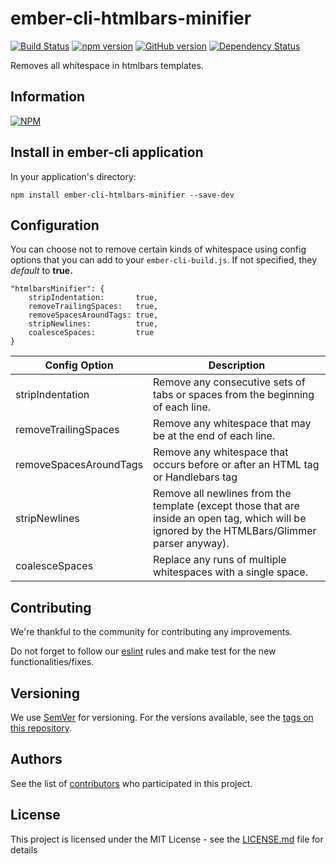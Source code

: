 # ember-cli-htmlbars-minifier

[![Build Status](https://travis-ci.org/BBVAEngineering/ember-cli-htmlbars-minifier.svg?branch=master)](https://travis-ci.org/BBVAEngineering/ember-cli-htmlbars-minifier)
[![npm version](https://badge.fury.io/js/ember-cli-htmlbars-minifier.svg)](https://badge.fury.io/js/ember-cli-htmlbars-minifier)
[![GitHub version](https://badge.fury.io/gh/BBVAEngineering%2Fember-cli-htmlbars-minifier.svg)](https://badge.fury.io/gh/BBVAEngineering%2Fember-cli-htmlbars-minifier)
[![Dependency Status](https://david-dm.org/BBVAEngineering/ember-cli-htmlbars-minifier.svg)](https://david-dm.org/BBVAEngineering/ember-cli-htmlbars-minifier)

Removes all whitespace in htmlbars templates.

## Information

[![NPM](https://nodei.co/npm/ember-cli-htmlbars-minifier.png?downloads=true&downloadRank=true)](https://www.npmjs.com/package/ember-cli-htmlbars-minifier)

## Install in ember-cli application

In your application's directory:
```
npm install ember-cli-htmlbars-minifier --save-dev
```

## Configuration

You can choose not to remove certain kinds of whitespace using config options that you can add to your `ember-cli-build.js`. If not specified, they *default* to **true.**

```
"htmlbarsMinifier": {
    stripIndentation:       true,
    removeTrailingSpaces:   true,
    removeSpacesAroundTags: true,
    stripNewlines:          true,
    coalesceSpaces:         true
}
```

Config Option | Description |
--- | --- |
|stripIndentation        | Remove any consecutive sets of tabs or spaces from the beginning of each line.
|removeTrailingSpaces    | Remove any whitespace that may be at the end of each line.
|removeSpacesAroundTags  | Remove any whitespace that occurs before or after an HTML tag or Handlebars tag 
|stripNewlines           | Remove all newlines from the template (except those that are inside an open tag, which will be ignored by the HTMLBars/Glimmer parser anyway).
|coalesceSpaces          | Replace any runs of multiple whitespaces with a single space. 

## Contributing

We're thankful to the community for contributing any improvements.

Do not forget to follow our [eslint](https://github.com/BBVAEngineering/javascript/tree/master/eslint-config-bbva) rules and make test for the new functionalities/fixes.

## Versioning

We use [SemVer](http://semver.org/) for versioning. For the versions available, see the [tags on this repository](https://github.com/BBVAEngineering/ember-cli-htmlbars-minifier/tags).


## Authors

See the list of [contributors](https://github.com/BBVAEngineering/ember-cli-htmlbars-minifier/graphs/contributors) who participated in this project.

## License

This project is licensed under the MIT License - see the [LICENSE.md](LICENSE.md) file for details
